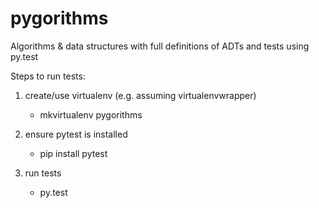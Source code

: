 # pygorithms


Algorithms & data structures with full definitions of ADTs and tests using py.test


Steps to run tests:

1. create/use virtualenv (e.g. assuming virtualenvwrapper)
    - mkvirtualenv pygorithms

2. ensure pytest is installed
    - pip install pytest

3. run tests
    - py.test
